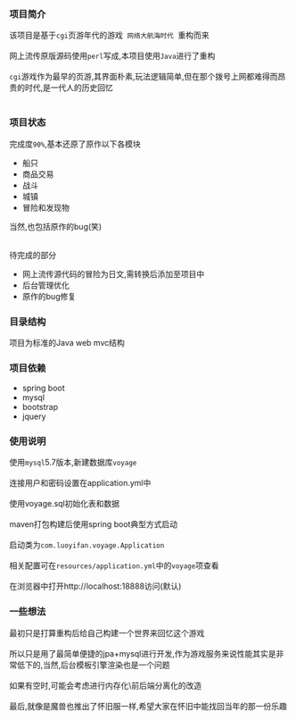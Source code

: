 ### 项目简介
该项目是基于`cgi`页游年代的游戏&nbsp;&nbsp;`网络大航海时代`&nbsp;&nbsp;重构而来<br/><br/>
网上流传原版源码使用`perl`写成,本项目使用`Java`进行了重构<br/><br/>
`cgi`游戏作为最早的页游,其界面朴素,玩法逻辑简单,但在那个拨号上网都难得而昂贵的时代,是一代人的历史回忆<br/><br/>

### 项目状态
完成度`90%`,基本还原了原作以下各模块
- 船只
- 商品交易
- 战斗
- 城镇
- 冒险和发现物

当然,也包括原作的bug(笑)<br/><br/>

待完成的部分
- 网上流传源代码的冒险为日文,需转换后添加至项目中
- 后台管理优化
- 原作的bug修复

### 目录结构
项目为标准的Java web mvc结构

### 项目依赖
- spring boot
- mysql
- bootstrap
- jquery

### 使用说明
使用`mysql`5.7版本,新建数据库`voyage`<br/><br/>
连接用户和密码设置在application.yml中<br/><br/>
使用voyage.sql初始化表和数据<br/><br/>
maven打包构建后使用spring boot典型方式启动<br/><br/>
启动类为`com.luoyifan.voyage.Application`<br/><br/>
相关配置可在`resources/application.yml`中的`voyage`项查看<br/><br/>
在浏览器中打开http://localhost:18888访问(默认)<br/>

### 一些想法
最初只是打算重构后给自己构建一个世界来回忆这个游戏<br/><br/>
所以只是用了最简单便捷的jpa+mysql进行开发,作为游戏服务来说性能其实是非常低下的,当然,后台模板引擎渲染也是一个问题<br/><br/>
如果有空时,可能会考虑进行内存化\前后端分离化的改造<br/><br/>
最后,就像是魔兽也推出了怀旧服一样,希望大家在怀旧中能找回当年的那一份乐趣
